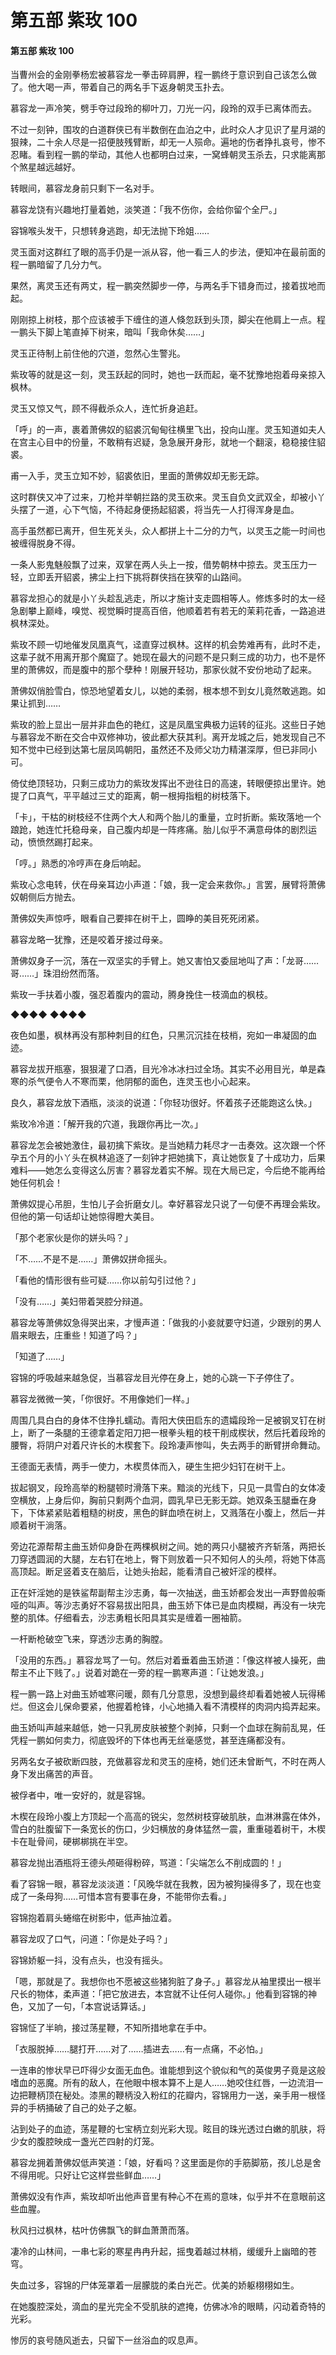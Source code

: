 # 第五部 紫玫 100

#### 第五部 紫玫 100

当曹州会的金刚拳杨宏被慕容龙一拳击碎肩胛，程一鹏终于意识到自己该怎么做了。他大喝一声，带着自己的两名手下返身朝灵玉扑去。

慕容龙一声冷笑，劈手夺过段玲的柳叶刀，刀光一闪，段玲的双手已离体而去。

不过一刻钟，围攻的白道群侠已有半数倒在血泊之中，此时众人才见识了星月湖的狠辣，二十余人尽是一招便肢残臂断，却无一人殒命。遍地的伤者挣扎哀号，惨不忍睹。看到程一鹏的举动，其他人也都明白过来，一窝蜂朝灵玉杀去，只求能离那个煞星越远越好。

转眼间，慕容龙身前只剩下一名对手。

慕容龙饶有兴趣地打量着她，淡笑道：「我不伤你，会给你留个全尸。」

容锦喉头发干，只想转身逃跑，却无法抛下玲姐……

灵玉面对这群红了眼的高手仍是一派从容，他一看三人的步法，便知冲在最前面的程一鹏暗留了几分力气。

果然，离灵玉还有两丈，程一鹏突然脚步一停，与两名手下错身而过，接着拔地而起。

刚刚掠上树枝，那个应该被手下缠住的道人倏忽跃到头顶，脚尖在他肩上一点。程一鹏头下脚上笔直掉下树来，暗叫「我命休矣……」

灵玉正待制上前住他的穴道，忽然心生警兆。

紫玫等的就是这一刻，灵玉跃起的同时，她也一跃而起，毫不犹豫地抱着母亲掠入枫林。

灵玉又惊又气，顾不得截杀众人，连忙折身追赶。

「呼」的一声，裹着萧佛奴的貂裘沉甸甸往横里飞出，投向山崖。灵玉知道如夫人在宫主心目中的份量，不敢稍有迟疑，急急展开身形，就地一个翻滚，稳稳接住貂裘。

甫一入手，灵玉立知不妙，貂裘依旧，里面的萧佛奴却无影无踪。

这时群侠又冲了过来，刀枪并举朝拦路的灵玉砍来。灵玉自负文武双全，却被小丫头摆了一道，心下气恼，不待起身便扬起貂裘，将当先一人打得浑身是血。

高手虽然都已离开，但生死关头，众人都拼上十二分的力气，以灵玉之能一时间也被缠得脱身不得。

一条人影鬼魅般飘了过来，双掌在两人头上一按，借势朝林中掠去。灵玉压力一轻，立即丢开貂裘，拂尘上扫下挑将群侠挡在狭窄的山路间。

慕容龙担心的就是小丫头趁乱逃走，所以才施计支走圆相等人。修炼多时的太一经急剧攀上巅峰，嗅觉、视觉瞬时提高百倍，他顺着若有若无的茉莉花香，一路追进枫林深处。

紫玫不顾一切地催发凤凰真气，迳直穿过枫林。这样的机会势难再有，此时不走，这辈子就不用离开那个魔窟了。她现在最大的问题不是只剩三成的功力，也不是怀里的萧佛奴，而是腹中的那个孽种！刚展开轻功，那家伙就不安份地动了起来。

萧佛奴俏脸雪白，惊恐地望着女儿，以她的柔弱，根本想不到女儿竟然敢逃跑。如果让抓到……

紫玫的脸上显出一层并非血色的艳红，这是凤凰宝典极力运转的征兆。这些日子她与慕容龙不断在交合中双修神功，彼此都大获其利。离开龙城之后，她发现自己不知不觉中已经到达第七层凤鸣朝阳，虽然还不及师父功力精湛深厚，但已非同小可。

倚仗绝顶轻功，只剩三成功力的紫玫发挥出不逊往日的高速，转眼便掠出里许。她提了口真气，平平越过三丈的距离，朝一根拇指粗的树枝落下。

「卡」，干枯的树枝经不住两个大人和两个胎儿的重量，立时折断。紫玫落地一个踉跄，她连忙托稳母亲，自己腹内却是一阵疼痛。胎儿似乎不满意母体的剧烈运动，愤愤然踢打起来。

「哼。」熟悉的冷哼声在身后响起。

紫玫心念电转，伏在母亲耳边小声道：「娘，我一定会来救你。」言罢，展臂将萧佛奴朝侧后方抛去。

萧佛奴失声惊呼，眼看自己要摔在树干上，圆睁的美目死死闭紧。

慕容龙略一犹豫，还是咬着牙接过母亲。

萧佛奴身子一沉，落在一双坚实的手臂上。她又害怕又委屈地叫了声：「龙哥……哥……」珠泪纷然而落。

紫玫一手扶着小腹，强忍着腹内的震动，腾身挽住一枝滴血的枫枝。

◆◆◆◆ ◆◆◆◆

夜色如墨，枫林再没有那种刺目的红色，只黑沉沉挂在枝梢，宛如一串凝固的血迹。

慕容龙拔开瓶塞，狠狠灌了口酒，目光冷冰冰扫过全场。其实不必用目光，单是森寒的杀气便令人不寒而栗，他阴郁的面色，连灵玉也小心起来。

良久，慕容龙放下酒瓶，淡淡的说道：「你轻功很好。怀着孩子还能跑这么快。」

紫玫冷冷道：「解开我的穴道，我跟你再比一次。」

慕容龙怎会被她激住，最初擒下紫玫。是当她精力耗尽才一击奏效。这次跟一个怀孕五个月的小丫头在枫林追逐了一刻钟才把她擒下，真让她恢复了十成功力，后果难料——她怎么变得这么厉害？慕容龙着实不解。现在大局已定，今后绝不能再给她任何机会！

萧佛奴提心吊胆，生怕儿子会折磨女儿。幸好慕容龙只说了一句便不再理会紫玫。但他的第一句话却让她惊得瞪大美目。

「那个老家伙是你的姘头吗？」

「不……不是不是……」萧佛奴拼命摇头。

「看他的情形很有些可疑……你以前勾引过他？」

「没有……」美妇带着哭腔分辩道。

慕容龙等萧佛奴急得哭出来，才慢声道：「做我的小妾就要守妇道，少跟别的男人眉来眼去，庄重些！知道了吗？」

「知道了……」

容锦的呼吸越来越急促，当慕容龙目光停在身上，她的心跳一下子停住了。

慕容龙微微一笑，「你很好。不用像她们一样。」

周围几具白白的身体不住挣扎蠕动。青阳大侠田启东的遗孀段玲一足被钢叉钉在树上，断了一条腿的王德拿着定阳刀把一根拳头粗的枝干削成楔状，然后托着段玲的腰臀，将阴户对着尺许长的木楔套下。段玲凄声惨叫，失去两手的断臂拼命舞动。

王德面无表情，两手一使力，木楔贯体而入，硬生生把少妇钉在树干上。

拔起钢叉，段玲高举的粉腿顿时滑落下来。黯淡的光线下，只见一具雪白的女体凌空横放，上身后仰，胸前只剩两个血洞，圆乳早已无影无踪。她双条玉腿垂在身下，下体紧紧贴着粗糙的树皮，黑色的鲜血喷在树上，又溅落在小腹上，然后一并顺着树干淌落。

旁边花源帮帮主曲玉娇仰身卧在两棵枫树之间。她的两只小腿被齐齐斩落，两把长刀穿透圆润的大腿，左右钉在地上，臀下则放着一只不知何人的头颅，将她下体高高顶起。断足竖着支在脑后，让她头抬起，能看清自己被奸淫的模样。

正在奸淫她的是铁鲨帮副帮主沙志勇，每一次抽送，曲玉娇都会发出一声野兽般嘶哑的叫声。等沙志勇好不容易拔出阳具，曲玉娇下体已是血肉模糊，再没有一块完整的肌体。仔细看去，沙志勇粗长阳具其实是缠着一圈袖箭。

一杆断枪破空飞来，穿透沙志勇的胸膛。

「没用的东西。」慕容龙骂了一句。然后对着垂着曲玉娇道：「像这样被人操死，曲帮主不止下贱了。」说着对跪在一旁的程一鹏寒声道：「让她发浪。」

程一鹏一路上对曲玉娇嘘寒问暖，颇有几分意思，没想到最终却看着她被人玩得稀烂。但这会儿保命要紧，他握着枪锋，小心地捅入看不清模样的肉洞内捣弄起来。

曲玉娇叫声越来越低，她一只乳房皮肤被整个剥掉，只剩一个血球在胸前乱晃，任凭程一鹏如何卖力，彻底毁坏的下体也再无丝毫感觉，甚至连痛都没有。

另两名女子被砍断四肢，充做慕容龙和灵玉的座椅，她们还未曾断气，不时在两人身下发出痛苦的声音。

被俘者中，唯一安好的，就是容锦。

木楔在段玲小腹上方顶起一个高高的锐尖，忽然树枝穿破肌肤，血淋淋露在体外，雪白的肚腹留下一条宽长的伤口，少妇横放的身体猛然一震，重重碰着树干，木楔卡在耻骨间，硬梆梆挑在半空。

慕容龙抛出酒瓶将王德头颅砸得粉碎，骂道：「尖端怎么不削成圆的！」

看了容锦一眼，慕容龙淡淡道：「风晚华就在我教，因为被狗操得多了，现在也变成了一条母狗……可惜本宫有要事在身，不能带你去看。」

容锦抱着肩头蜷缩在树影中，低声抽泣着。

慕容龙叹了口气，问道：「你是处子吗？」

容锦娇躯一抖，没有点头，也没有摇头。

「嗯，那就是了。我想你也不愿被这些猪狗脏了身子。」慕容龙从袖里摸出一根半尺长的物体，柔声道：「把它放进去，本宫就不让任何人碰你。」他看到容锦的神色，又加了一句，「本宫说话算话。」

容锦怔了半晌，接过荡星鞭，不知所措地拿在手中。

「衣服脱掉……腿打开……对了……插进去……有一点痛，不必怕。」

一连串的惨状早已吓得少女面无血色。谁能想到这个貌似和气的英俊男子竟是这般嗜血的恶魔。所有的敌人，在他眼中根本算不上是人……她咬住红唇，一边流泪一边把鞭柄顶在秘处。漆黑的鞭柄没入粉红的花瓣内，容锦用力一送，亲手用一根怪异的手柄捅破了自己的处子之躯。

沾到处子的血迹，荡星鞭的七宝柄立刻光彩大现。眩目的珠光透过白嫩的肌肤，将少女的腹腔映成一盏光芒四射的灯笼。

慕容龙拥着萧佛奴低声笑道：「娘，好看吗？这里面是你的手筋脚筋，孩儿总是舍不得用呢。只好让它这样尝些鲜血……」

萧佛奴没有作声，紫玫却听出他声音里有种心不在焉的意味，似乎并不在意眼前这些血腥。

秋风扫过枫林，枯叶仿佛飘飞的鲜血萧萧而落。

凄冷的山林间，一串七彩的寒星冉冉升起，摇曳着越过林梢，缓缓升上幽暗的苍穹。

失血过多，容锦的尸体笼罩着一层朦胧的柔白光芒。优美的娇躯栩栩如生。

在她腹腔深处，滴血的星光完全不受肌肤的遮掩，仿佛冰冷的眼睛，闪动着奇特的光彩。

惨厉的哀号随风逝去，只留下一丝浴血的叹息声。

